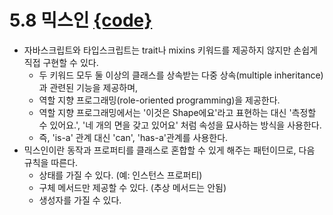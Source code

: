 
# 5.8 믹스인 [{code}](../src/chapter5/5.8.ts)
- 자바스크립트와 타입스크립트는 trait나 mixins 키워드를 제공하지 않지만 손쉽게 직접 구현할 수 있다.
    - 두 키워드 모두 둘 이상의 클래스를 상속받는 다중 상속(multiple inheritance)과 관련된 기능을 제공하며, 
    - 역할 지향 프로그래밍(role-oriented programming)을 제공한다. 
    - 역할 지향 프로그래밍에서는 '이것은 Shape에요'라고 표현하는 대신 '측정할 수 있어요.', '네 개의 면을 갖고 있어요' 처럼 속성을 묘사하는 방식을 사용한다.
    - 즉, 'is-a' 관계 대신 'can', 'has-a'관계를 사용한다.
- 믹스인이란 동작과 프로퍼티를 클래스로 혼합할 수 있게 해주는 패턴이므로, 다음 규칙을 따른다.
    - 상태를 가질 수 있다. (예: 인스턴스 프로퍼티)
    - 구체 메서드만 제공할 수 있다. (추상 메서드는 안됨)
    - 생성자를 가질 수 있다.
    

